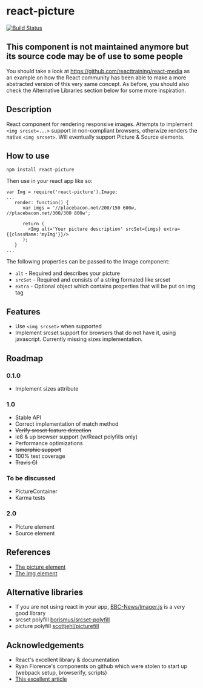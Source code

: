 # react-picture
[![Build Status](https://travis-ci.org/ldesplat/react-picture.svg?branch=master)](https://travis-ci.org/ldesplat/react-picture)

## This component is not maintained anymore but its source code may be of use to some people

You should take a look at https://github.com/reacttraining/react-media as an example on how the React community has been able to make a more abstracted version of this very same concept. As before, you should also check the Alternative Libraries section below for some more inspiration.

## Description

React component for rendering responsive images. Attempts to implement `<img srcset=...>` support in non-compliant browsers, otherwize renders the native `<img srcset>`. Will eventually support Picture & Source elements.

## How to use

```npm install react-picture```

Then use in your react app like so:

```
var Img = require('react-picture').Image;
...
   render: function() {
   	  var imgs = '//placebacon.net/200/150 600w, //placebacon.net/300/300 800w';

      return (
      	<Img alt='Your picture description' srcSet={imgs} extra={{className:'myImg'}}/>
      );
   }
...
```

The following properties can be passed to the Image component:
- `alt` - Required and describes your picture
- `srcSet` - Required and consists of a string formated like srcset
- `extra` - Optional object which contains properties that will be put on img tag

## Features

- Use `<img srcset>` when supported
- Implement srcset support for browsers that do not have it, using javascript. Currently missing sizes implementation.

## Roadmap

### 0.1.0
- Implement sizes attribute

### 1.0
- Stable API
- Correct implementation of match method
- ~~Verify srcset feature detection~~
- ie8 & up browser support (w/React polyfills only)
- Performance optimizations
- ~~Ismorphic support~~
- 100% test coverage
- ~~Travis CI~~

### To be discussed
- PictureContainer
- Karma tests

### 2.0
- Picture element
- Source element

## References

- [The picture element](http://www.w3.org/html/wg/drafts/html/master/embedded-content.html#the-picture-element)
- [The img element](http://www.w3.org/html/wg/drafts/html/master/embedded-content.html#the-img-element)

## Alternative libraries

- If you are not using react in your app, [BBC-News/Imager.js](https://github.com/BBC-News/Imager.js) is a very good library
- srcset polyfill [borismus/srcset-polyfill](https://github.com/borismus/srcset-polyfill)
- picture polyfill [scottjehl/picturefill](https://github.com/scottjehl/picturefill)

## Acknowledgements

- React's excellent library & documentation
- Ryan Florence's components on github which were stolen to start up (webpack setup, browserify, scripts)
- [This excellent article](http://www.html5rocks.com/en/mobile/high-dpi/)
